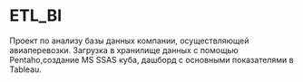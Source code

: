 # ETL_BI
Проект по анализу базы данных компании, осуществляющей авиаперевозки. Загрузка в хранилище данных с помощью Pentaho,создание MS SSAS куба, дашборд с основными показателями в Tableau.
